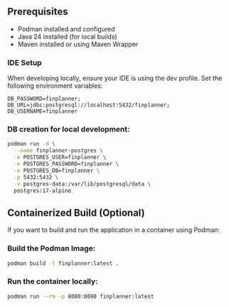 ## Prerequisites

- Podman installed and configured
- Java 24 installed (for local builds)
- Maven installed or using Maven Wrapper

### IDE Setup

When developing locally, ensure your IDE is using the dev profile. Set the following environment variables:

```
DB_PASSWORD=finplanner;
DB_URL=jdbc:postgresql://localhost:5432/finplanner;
DB_USERNAME=finplanner
```

### DB creation for local development:

```bash
podman run -d \
  --name finplanner-postgres \
  -e POSTGRES_USER=finplanner \
  -e POSTGRES_PASSWORD=finplanner \
  -e POSTGRES_DB=finplanner \
  -p 5432:5432 \
  -v postgres-data:/var/lib/postgresql/data \
  postgres:17-alpine
```

## Containerized Build (Optional)

If you want to build and run the application in a container using Podman:

### Build the Podman Image:

```bash
podman build -t finplanner:latest .
```

### Run the container locally:

```bash
podman run --rm -p 8080:8080 finplanner:latest
```
